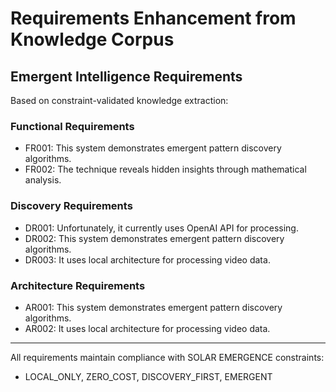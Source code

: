 # Requirements Enhancement from Knowledge Corpus

## Emergent Intelligence Requirements
Based on constraint-validated knowledge extraction:

### Functional Requirements
- FR001: This system demonstrates emergent pattern discovery algorithms.
- FR002: The technique reveals hidden insights through mathematical analysis.

### Discovery Requirements  
- DR001: Unfortunately, it currently uses OpenAI API for processing.
- DR002: This system demonstrates emergent pattern discovery algorithms.
- DR003: It uses local architecture for processing video data.

### Architecture Requirements
- AR001: This system demonstrates emergent pattern discovery algorithms.
- AR002: It uses local architecture for processing video data.

---
All requirements maintain compliance with SOLAR EMERGENCE constraints:
- LOCAL_ONLY, ZERO_COST, DISCOVERY_FIRST, EMERGENT
